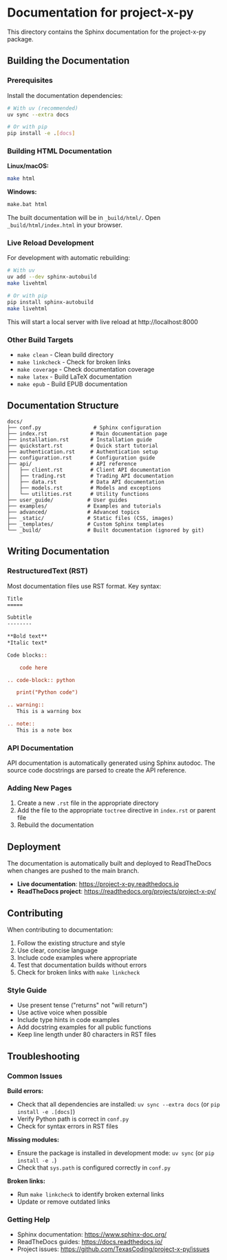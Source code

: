 # Documentation for project-x-py

This directory contains the Sphinx documentation for the project-x-py package.

## Building the Documentation

### Prerequisites

Install the documentation dependencies:

```bash
# With uv (recommended)
uv sync --extra docs

# Or with pip
pip install -e .[docs]
```

### Building HTML Documentation

**Linux/macOS:**
```bash
make html
```

**Windows:**
```bash
make.bat html
```

The built documentation will be in `_build/html/`. Open `_build/html/index.html` in your browser.

### Live Reload Development

For development with automatic rebuilding:

```bash
# With uv
uv add --dev sphinx-autobuild
make livehtml

# Or with pip
pip install sphinx-autobuild
make livehtml
```

This will start a local server with live reload at http://localhost:8000

### Other Build Targets

- `make clean` - Clean build directory
- `make linkcheck` - Check for broken links
- `make coverage` - Check documentation coverage
- `make latex` - Build LaTeX documentation
- `make epub` - Build EPUB documentation

## Documentation Structure

```
docs/
├── conf.py                 # Sphinx configuration
├── index.rst              # Main documentation page
├── installation.rst       # Installation guide
├── quickstart.rst         # Quick start tutorial
├── authentication.rst     # Authentication setup
├── configuration.rst      # Configuration guide
├── api/                   # API reference
│   ├── client.rst         # Client API documentation
│   ├── trading.rst        # Trading API documentation
│   ├── data.rst           # Data API documentation
│   ├── models.rst         # Models and exceptions
│   └── utilities.rst      # Utility functions
├── user_guide/           # User guides
├── examples/             # Examples and tutorials
├── advanced/             # Advanced topics
├── _static/              # Static files (CSS, images)
├── _templates/           # Custom Sphinx templates
└── _build/               # Built documentation (ignored by git)
```

## Writing Documentation

### RestructuredText (RST)

Most documentation files use RST format. Key syntax:

```rst
Title
=====

Subtitle
--------

**Bold text**
*Italic text*

Code blocks::

    code here

.. code-block:: python

   print("Python code")

.. warning::
   This is a warning box

.. note::
   This is a note box
```

### API Documentation

API documentation is automatically generated using Sphinx autodoc. The source code docstrings are parsed to create the API reference.

### Adding New Pages

1. Create a new `.rst` file in the appropriate directory
2. Add the file to the appropriate `toctree` directive in `index.rst` or parent file
3. Rebuild the documentation

## Deployment

The documentation is automatically built and deployed to ReadTheDocs when changes are pushed to the main branch.

- **Live documentation**: https://project-x-py.readthedocs.io
- **ReadTheDocs project**: https://readthedocs.org/projects/project-x-py/

## Contributing

When contributing to documentation:

1. Follow the existing structure and style
2. Use clear, concise language
3. Include code examples where appropriate
4. Test that documentation builds without errors
5. Check for broken links with `make linkcheck`

### Style Guide

- Use present tense ("returns" not "will return")
- Use active voice when possible
- Include type hints in code examples
- Add docstring examples for all public functions
- Keep line length under 80 characters in RST files

## Troubleshooting

### Common Issues

**Build errors:**
- Check that all dependencies are installed: `uv sync --extra docs` (or `pip install -e .[docs]`)
- Verify Python path is correct in `conf.py`
- Check for syntax errors in RST files

**Missing modules:**
- Ensure the package is installed in development mode: `uv sync` (or `pip install -e .`)
- Check that `sys.path` is configured correctly in `conf.py`

**Broken links:**
- Run `make linkcheck` to identify broken external links
- Update or remove outdated links

### Getting Help

- Sphinx documentation: https://www.sphinx-doc.org/
- ReadTheDocs guides: https://docs.readthedocs.io/
- Project issues: https://github.com/TexasCoding/project-x-py/issues
